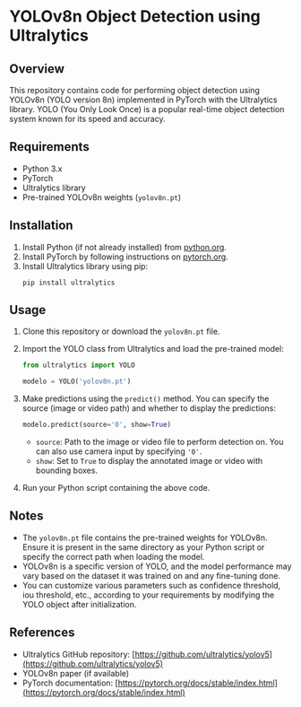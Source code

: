 # YOLOv8n Object Detection using Ultralytics

## Overview

This repository contains code for performing object detection using YOLOv8n (YOLO version 8n) implemented in PyTorch with the Ultralytics library. YOLO (You Only Look Once) is a popular real-time object detection system known for its speed and accuracy.

## Requirements

- Python 3.x
- PyTorch
- Ultralytics library
- Pre-trained YOLOv8n weights (`yolov8n.pt`)

## Installation

1. Install Python (if not already installed) from [python.org](https://www.python.org/).
2. Install PyTorch by following instructions on [pytorch.org](https://pytorch.org/).
3. Install Ultralytics library using pip:
    ```
    pip install ultralytics
    ```

## Usage

1. Clone this repository or download the `yolov8n.pt` file.
2. Import the YOLO class from Ultralytics and load the pre-trained model:

    ```python
    from ultralytics import YOLO

    modelo = YOLO('yolov8n.pt')
    ```

3. Make predictions using the `predict()` method. You can specify the source (image or video path) and whether to display the predictions:

    ```python
    modelo.predict(source='0', show=True)
    ```

    - `source`: Path to the image or video file to perform detection on. You can also use camera input by specifying `'0'`.
    - `show`: Set to `True` to display the annotated image or video with bounding boxes.

4. Run your Python script containing the above code.

## Notes

- The `yolov8n.pt` file contains the pre-trained weights for YOLOv8n. Ensure it is present in the same directory as your Python script or specify the correct path when loading the model.
- YOLOv8n is a specific version of YOLO, and the model performance may vary based on the dataset it was trained on and any fine-tuning done.
- You can customize various parameters such as confidence threshold, iou threshold, etc., according to your requirements by modifying the YOLO object after initialization.

## References

- Ultralytics GitHub repository: [https://github.com/ultralytics/yolov5](https://github.com/ultralytics/yolov5)
- YOLOv8n paper (if available)
- PyTorch documentation: [https://pytorch.org/docs/stable/index.html](https://pytorch.org/docs/stable/index.html)
